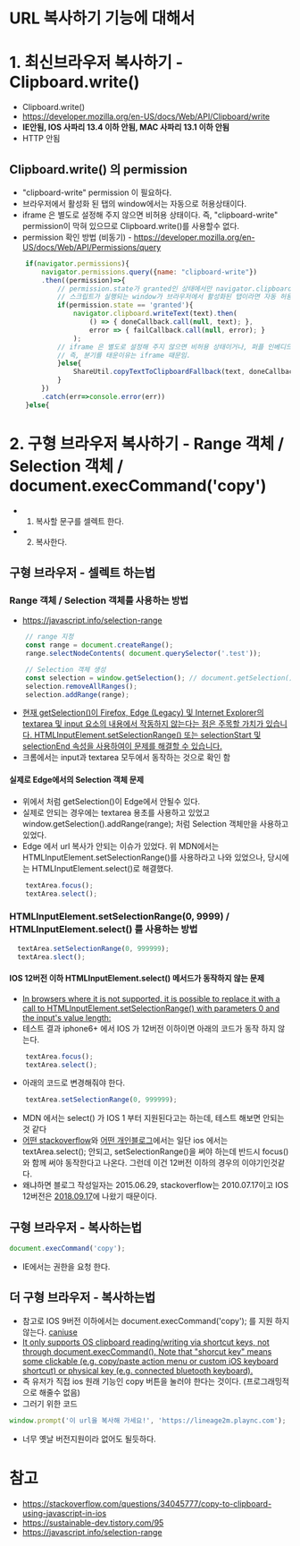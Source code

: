 # URL 복사하기 기능에 대해서 

# 1. 최신브라우저 복사하기 - Clipboard.write() 
- Clipboard.write() 
- https://developer.mozilla.org/en-US/docs/Web/API/Clipboard/write
- **IE안됨, IOS 사파리 13.4 이하 안됨, MAC 사파리 13.1 이하 안됨**
- HTTP 안됨

## Clipboard.write() 의 permission 
- "clipboard-write" permission 이 필요하다. 
- 브라우저에서 활성화 된 탭의 window에서는 자동으로 허용상태이다.
- iframe 은 별도로 설정해 주지 않으면 비허용 상태이다. 즉, "clipboard-write" permission이 막혀 있으므로 Clipboard.write()를 사용할수 없다. 
- permission 확인 방법 (비동기) - https://developer.mozilla.org/en-US/docs/Web/API/Permissions/query


```js
	if(navigator.permissions){
		navigator.permissions.query({name: "clipboard-write"})
		.then((permission)=>{
			// permission.state가 granted인 상태에서만 navigator.clipboard에 접근 가능
			// 스크립트가 실행되는 window가 브라우저에서 활성화된 탭이라면 자동 허용상태 이지만,
			if(permission.state == 'granted'){
				navigator.clipboard.writeText(text).then(
					() => { doneCallback.call(null, text); },
					error => { failCallback.call(null, error); }
				);
			// iframe 은 별도로 설정해 주지 않으면 비허용 상태이거나, 퍼플 인베디드 인경우 비허용 상태이다.
			// 즉, 분기를 태운이유는 iframe 때문임.
			}else{
				ShareUtil.copyTextToClipboardFallback(text, doneCallback, failCallback);
			}
		})
		.catch(err=>console.error(err))
	}else{
```
  

# 2. 구형 브라우저 복사하기 - Range 객체 / Selection 객체 / document.execCommand('copy')
- 1) 복사할 문구를 셀렉트 한다. 
- 2) 복사한다. 
  
## 구형 브라우저 - 셀렉트 하는법 
### Range 객체 / Selection 객체를 사용하는 방법
- https://javascript.info/selection-range
```js
	// range 지정
    const range = document.createRange();
    range.selectNodeContents( document.querySelector('.test'));

	// Selection 객체 생성
    const selection = window.getSelection(); // document.getSelection(); 도 됨
    selection.removeAllRanges();
    selection.addRange(range);
```
- [현재 getSelection()이 Firefox, Edge (Legacy) 및 Internet Explorer의 textarea 및 input 요소의 내용에서 작동하지 않는다는 점은 주목할 가치가 있습니다. HTMLInputElement.setSelectionRange() 또는 selectionStart 및 selectionEnd 속성을 사용하여이 문제를 해결할 수 있습니다.](https://developer.mozilla.org/en-US/docs/Web/API/Window/getSelection#related_objects)
- 크롬에서는 input과 textarea 모두에서 동작하는 것으로 확인 함

#### 실제로 Edge에서의 Selection 객체 문제 
- 위에서 처럼 getSelection()이 Edge에서 안될수 있다. 
- 실제로 안되는 경우에는 textarea 용초를 사용하고 있었고 window.getSelection().addRange(range); 처럼 Selection 객체만을 사용하고 있었다. 
- Edge 에서 url 복사가 안되는 이슈가 있었다. 위 MDN에서는 HTMLInputElement.setSelectionRange()를 사용하라고 나와 있었으나, 당시에는 HTMLInputElement.select()로 해결했다.
```js
    textArea.focus();
    textArea.select();
```

### HTMLInputElement.setSelectionRange(0, 9999) / HTMLInputElement.select() 를 사용하는 방법

```js
  textArea.setSelectionRange(0, 999999);
  textArea.slect();
```

#### IOS 12버전 이하 HTMLInputElement.select() 메서드가 동작하지 않는 문제
- [In browsers where it is not supported, it is possible to replace it with a call to HTMLInputElement.setSelectionRange() with parameters 0 and the input's value length:](https://developer.mozilla.org/en-US/docs/Web/API/HTMLInputElement/select#notes)
- 테스트 결과 iphone6+ 에서 IOS 가 12버전 이하이면 아래의 코드가 동작 하지 않는다. 

```js
    textArea.focus();
    textArea.select();
```
- 아래의 코드로 변경해줘야 한다. 
```js
    textArea.setSelectionRange(0, 999999);
```
- MDN 에서는 select() 가 IOS 1 부터 지원된다고는 하는데, 테스트 해보면 안되는것 같다
- [어떤 stackoverflow](https://stackoverflow.com/questions/3272089/programmatically-selecting-text-in-an-input-field-on-ios-devices-mobile-safari)와 [어떤 개인블로그](https://nicolasbouliane.com/blog/input-select-does-not-work-on-ios)에서는 일단 ios 에서는 textArea.select(); 안되고, setSelectionRange()을 써야 하는데 반드시 focus()와 함께 써야 동작한다고 나온다. 그런데 이건 12버전 이하의 경우의 이야기인것같다. 
- 왜냐하면 블로그 작성일자는 2015.06.29, stackoverflow는 2010.07.17이고 IOS 12버전은 [2018.09.17](https://en.wikipedia.org/wiki/IOS_12)에 나왔기 때문이다.
  
## 구형 브라우저 - 복사하는법 
```js
document.execCommand('copy');
```
- IE에서는 권한을 요청 한다.

## 더 구형 브라우저 - 복사하는법
- 참고로 IOS 9버전 이하에서는 document.execCommand('copy'); 를 지원 하지 않는다. [caniuse](https://caniuse.com/?search=execCommand%20copy)
- [It only supports OS clipboard reading/writing via shortcut keys, not through document.execCommand(). Note that "shorcut key" means some clickable (e.g. copy/paste action menu or custom iOS keyboard shortcut) or physical key (e.g. connected bluetooth keyboard).](https://stackoverflow.com/questions/34045777/copy-to-clipboard-using-javascript-in-ios)
- 즉 유저가 직접 ios 원래 기능인 copy 버튼을 눌러야 한다는 것이다. (프로그래밍적으로 해줄수 없음)
- 그러기 위한 코드
```js
window.prompt('이 url을 복사해 가세요!', 'https://lineage2m.plaync.com');
```
- 너무 옛날 버전지원이라 없어도 될듯하다.
  
# 참고
- https://stackoverflow.com/questions/34045777/copy-to-clipboard-using-javascript-in-ios
- https://sustainable-dev.tistory.com/95
- https://javascript.info/selection-range
  